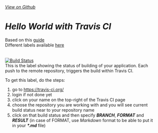 *[View on Github](https://github.com/heniczyna/travis_ci_resizing_images)*

# *Hello World with Travis CI*
Based on this [guide](https://github.com/softwaresaved/build_and_test_examples/blob/master/travis/HelloWorld.md)<br/>
Different labels available [here](https://shields.io/)<br/>
<br/>
<br/>
[![Build Status](https://travis-ci.org/heniczyna/travis_ci_resizing_images.svg?branch=master)](https://travis-ci.org/heniczyna/travis_ci_resizing_images)<br/>
This is the label showing the status of building of your application. Each push to the remote repository, triggers the build within Travis CI.

To get this label, do the steps:

1. go to <https://travis-ci.org/>
2. login if not done yet
3. click on your name on the top-right of the Travis CI page
4. choose the repository you are working with and you will see current build status near to your repository name
5. click on that build status and then specify _**BRANCH**_, _**FORMAT**_ and _**RESULT**_ (in case of FORMAT, use *Markdown* format to be able to put it in your _**\*.md**_ file)